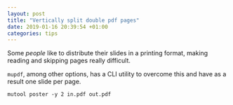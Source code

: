 ```yaml
---
layout: post
title: "Vertically split double pdf pages"
date: 2019-01-16 20:39:54 +01:00
categories: tips
---
```


Some _people_ like to distribute their slides in a printing format, making reading and skipping pages really difficult.

`mupdf`, among other options,  has a CLI utility to overcome this and have as a result one slide per page. 

```
mutool poster -y 2 in.pdf out.pdf 
```

